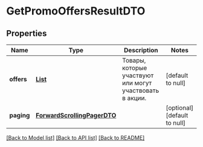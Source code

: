 # GetPromoOffersResultDTO
## Properties

| Name | Type | Description | Notes |
|------------ | ------------- | ------------- | -------------|
| **offers** | [**List**](GetPromoOfferDTO.md) | Товары, которые участвуют или могут участвовать в акции. | [default to null] |
| **paging** | [**ForwardScrollingPagerDTO**](ForwardScrollingPagerDTO.md) |  | [optional] [default to null] |

[[Back to Model list]](../README.md#documentation-for-models) [[Back to API list]](../README.md#documentation-for-api-endpoints) [[Back to README]](../README.md)

